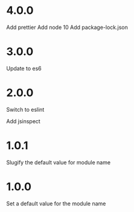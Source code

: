# 4.0.0
Add prettier
Add node 10
Add package-lock.json

# 3.0.0
Update to es6

# 2.0.0
Switch to eslint

Add jsinspect

# 1.0.1
Slugify the default value for module name

# 1.0.0
Set a default value for the module name
